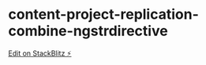# content-project-replication-combine-ngstrdirective

[Edit on StackBlitz ⚡️](https://stackblitz.com/edit/content-project-replication-combine-ngstrdirective)